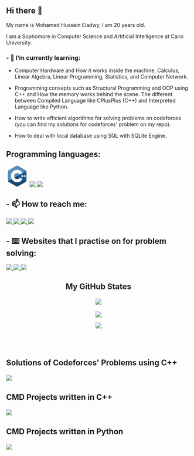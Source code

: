 ## Hi there 👋
My name is Mohamed Hussein Eladwy, I am 20 years old.

I am a Sophomore in Computer Science and Artificial Intelligence at Cairo University.
### - 🌱 I’m currently learning:
- Computer Hardware and How it works inside the machine, Calculus, Linear Algebra, Linear Programming, Statistics, and Computer Network.

- Programming consepts such as Structural Programming and OOP using C++ and How the memory works behind the scene. 
The different between Compiled Language like CPlusPlus (C++) and Interpreted Language like Python.

- How to write efficient algorithms for solving problems on codeforces (you can find my solutions for codeforces' problem on my repo).

- How to deal with local database using SQL with SQLite Engine.
<!--
**moheladwy/moheladwy** is a ✨ _special_ ✨ repository because its `README.md` (this file) appears on your GitHub profile.

Here are some ideas to get you started:

- 🔭 I’m currently working on ...
- 🌱 I’m currently learning ...
- 👯 I’m looking to collaborate on ...
- 🤔 I’m looking for help with ...
- 💬 Ask me about ...
- 📫 How to reach me: ...
- 😄 Pronouns: ...
- ⚡ Fun fact: ...
-->

## Programming languages:

<p>
<img height="60" src="https://raw.githubusercontent.com/github/explore/80688e429a7d4ef2fca1e82350fe8e3517d3494d/topics/cpp/cpp.png">
<img height="60" src="https://user-images.githubusercontent.com/101745968/178999780-091c7c40-e016-4825-bc88-1657786ef85f.png">
<img height="60" src="https://th.bing.com/th/id/R.d411d0ad310e2efbd49c34647c93123c?rik=WoETUkTsL8cWmw&pid=ImgRaw&r=0">
</p>

## - 📫 How to reach me:
<p>
<a href="https://www.linkedin.com/in/mohamedhusseineladwy/">
<img height="50" src="https://user-images.githubusercontent.com/101745968/179001975-07bf6017-536a-4ed6-8094-ebfcb3de5df7.png">
</a> 

<a href="https://www.facebook.com/mohamed.h.eladwy/">
<img height="50" src="https://user-images.githubusercontent.com/101745968/179002044-763b6a85-1a13-4b63-9e29-247c8d94d02c.png">
</a> 

<a href="https://t.me/Mohamed1eladwy">
<img height="50" src="https://user-images.githubusercontent.com/101745968/179003173-7fe1e030-e834-441c-8293-dc618525ad6b.png">
</a> 

<a href="mailto:mohamed.h.eladwy@gmail.com">
<img height="50" src="https://user-images.githubusercontent.com/101745968/179003389-f90c49c2-c9b5-4ae4-b3a2-3edfe1ad7dd2.png">
</a>
  
</p>

## - ⌨️ Websites that I practise on for problem solving:

<a href="https://codeforces.com/profile/wolfwar">
<img height="60" src="https://user-images.githubusercontent.com/101745968/179003712-c6cac176-acd3-424f-bc51-b86e5a56ff4e.png">
</a> 

<a href="https://www.hackerrank.com/EladwyMohamed">
<img height="60" src="https://th.bing.com/th/id/OIP.v96Iu4uQcA-X8pvdzQhGcwHaHa?w=181&h=182&c=7&r=0&o=5&dpr=1.3&pid=1.7">
</a>

<a href="https://leetcode.com/mohamed_h_eladwy/">
<img height="60" src="https://www.bing.com/th?id=AMMS_ce7ad2c1dbb8cf8ac6bf1f78f35afa8f&w=148&h=148&c=7&o=6&dpr=1.3&pid=SANGAM">
</a> 

</br>

## <p align="center">My GitHub States</p>

<p align="center">

<p align="center"><img align="inline" height="231" src="https://github-readme-stats.vercel.app/api/top-langs/?username=moheladwy&theme=vue-dark&layout=compact"/>

<p align="center"><img align="center" src="https://github-readme-stats.vercel.app/api?username=moheladwy&theme=vue-dark&show_icons=true&locale=en"/>

<p align="center"><img align="inline" src="http://github-readme-streak-stats.herokuapp.com?user=moheladwy&theme=vue-dark&date_format=j%20M%5B%20Y%5D"/></p>

</p>
</br> </br>

## <p align="inline">Solutions of Codeforces' Problems using C++</p>

<a href="https://github.com/moheladwy/Solutions_Codeforces_Problems">
<img height="153" src="https://github-readme-stats.vercel.app/api/pin/?username=moheladwy&repo=Solutions_Codeforces_Problems&theme=vue-dark">
</a>

## <p align="inline">CMD Projects written in C++</p>
<p align="inline">
  
<a href="https://github.com/moheladwy/LoginSystem">
<img height="132" src="https://github-readme-stats.vercel.app/api/pin/?username=moheladwy&repo=LoginSystem&theme=vue-dark">
</a>

</p>

## <p align="inline">CMD Projects written in Python</p>
<p align="inline">
  
<a href="https://github.com/moheladwy/OneLineMemoryGame-Python">
<img height="132" src="https://github-readme-stats.vercel.app/api/pin/?username=moheladwy&repo=OneLineMemoryGame-Python&theme=vue-dark">
</a>
  
</p>
